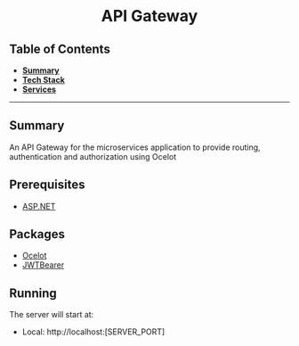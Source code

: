 <div align="center">
  <br>
  <h1>API Gateway</h1>
</div>

##  Table of Contents
- [**Summary**](#summary)
- [**Tech Stack**](#getting-started)
- [**Services**](#services)
---
## Summary

An API Gateway for the microservices application to provide routing, authentication and authorization using Ocelot

## Prerequisites

- [ASP.NET](https://dotnet.microsoft.com/en-us/apps/aspnet)

## Packages

- [Ocelot](https://ocelot.readthedocs.io/en/latest/index.html)
- [JWTBearer]()

## Running

The server will start at:

- Local: http://localhost:[SERVER_PORT]
